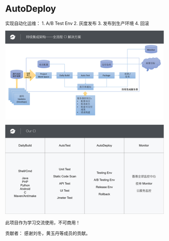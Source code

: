 # AutoDeploy

实现自动化运维：
	1. A/B Test Env
	2. 灰度发布
	3. 发布到生产环境
	4. 回滚



![image](https://github.com/YeshenGroup/AutoDeploy/blob/master/CI.png)

![image](https://github.com/YeshenGroup/AutoDeploy/blob/master/OurCI.png)

此项目作为学习交流使用，不可商用！

贡献者：
感谢刘冬，黄玉丹等成员的贡献。